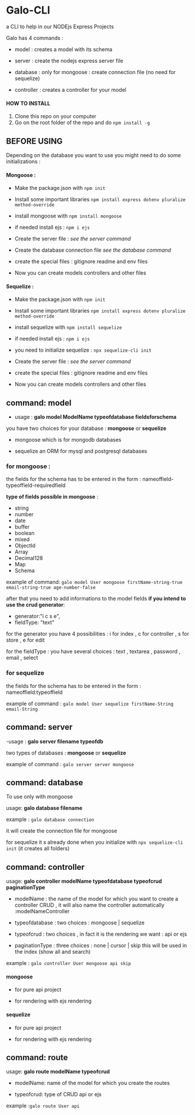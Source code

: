 # Galo-CLI

a CLI to help in our NODEjs Express Projects 

Galo has 4 commands :

* model : creates a model with its schema 

* server : create the nodejs express server file 

* database : only for mongoose : create connection file (no need for sequelize)

* controller : creates a controller for your model

#### **HOW TO INSTALL**

1. Clone this repo on your computer
1. Go on the root folder of the repo and do `npm install -g`


## BEFORE USING

Depending on the database you want to use you might need to do some initializations :

#### Mongoose : 

- Make the package.json with `npm init`
- Install some important libraries `npm install express dotenv pluralize method-override`
- install mongoose with `npm install mongoose`
- if needed install ejs : `npm i ejs`
- Create the server file : _see the server command_
- Create the database connection file _see the database command_
- create the special files : gitignore readme and env files

- Now you can create models controllers and other files 


#### Sequelize : 

- Make the package.json with `npm init`
- Install some important libraries `npm install express dotenv pluralize method-override`
- install sequelize with `npm install sequelize`
- if needed install ejs : `npm i ejs`
- you need to initialize sequelize : `npx sequelize-cli init`
- Create the server file : _see the server command_

- create the special files : gitignore readme and env files

- Now you can create models controllers and other files 




## command: model 

- usage : **galo model ModelName typeofdatabase fieldsforschema**

you have two choices for your database : **mongoose** or **sequelize**

- mongoose which is for mongodb databases

- sequelize an ORM for mysql and postgresql databases


### for mongoose : 

the fields for the schema has to be entered in the form : nameoffield-typeoffield-requiredfield

**type of fields possible in mongoose** :
- string
- number
- date
- buffer
- boolean
- mixed
- ObjectId
- Array
- Decimal128
- Map
- Schema


example of command: `galo model User mongoose firstName-string-true email-string-true age-number-false`

after that you need to add informations to the model fields **if you intend to use the crud generator**:


- generator:"i c s e",
- fieldType: "text"

for the generator you have 4 possibilities : i for index , c for controller , s for store , e for edit

for the fieldType : you have several choices : text , textarea , password , email , select


### for sequelize 

the fields for the schema has to be entered in the form : nameoffield:typeoffield

example of command : `galo model User sequelize firstName-String email-String`




## command: server

-usage : **galo server filename typeofdb**

two types of databases : **mongoose** or **sequelize**

example of command : `galo server server mongoose`


## command: database

To use only with mongoose 

usage: **galo database filename**

example : `galo database connection`

it will create the connection file for mongoose 

for sequelize it s already done when you initialize with `npx sequelize-cli init` (it creates all folders)

## command: controller

usage: **galo controller modelName typeofdatabase typeofcrud paginationType**

* modelName : the name of the model for which you want to create a controller CRUD , it will also name the controller automatically :modelNameController

* typeofdatabase : two choices : mongoose | sequelize

* typeofcrud : two choices , in fact it is the rendering we want : api or ejs

* paginationType : three choices : none | cursor | skip  this will be used in the index (show all and search)

example : `galo controller User mongoose api skip`

#### mongoose 

* for pure api project 

* for rendering with ejs rendering

#### sequelize 

* for pure api project 

* for rendering with ejs rendering


## command: route

usage: **galo route modelName typeofcrud**

* modelName: name of the model for which you create the routes

* typeofcrud: type of CRUD api or ejs

example :`galo route User api`

